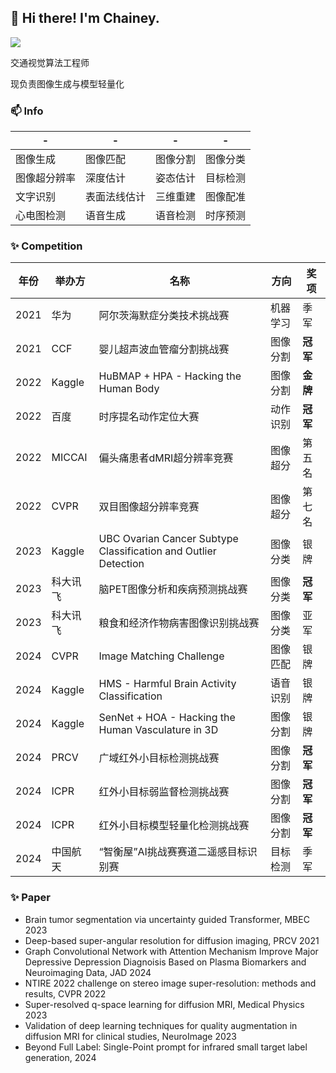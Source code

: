 
## 👋 Hi there! I'm Chainey.

[![](https://github-readme-stats.vercel.app/api?username=chaineypung&show_icons=true&theme=onedark)](https://github.com/anuraghazra/github-readme-stats)

交通视觉算法工程师

现负责图像生成与模型轻量化

### 📫 Info
| - | - | - | - |
| ---- | ---- | ---- | ---- | 
| 图像生成 | 图像匹配 | 图像分割 | 图像分类 |
| 图像超分辨率 | 深度估计 | 姿态估计 | 目标检测 |
| 文字识别 | 表面法线估计 | 三维重建 | 图像配准 |
| 心电图检测 | 语音生成 | 语音检测 | 时序预测 |

  
### ✨ Competition
|  年份  |  举办方  |  名称  |  方向  |  奖项  |
| ---- | ---- | ---- | ---- | ---- |  
| 2021 | 华为 | 阿尔茨海默症分类技术挑战赛 | 机器学习 | 季军 |
| 2021 | CCF | 婴儿超声波血管瘤分割挑战赛 | 图像分割 | **冠军** |
| 2022 | Kaggle | HuBMAP + HPA - Hacking the Human Body | 图像分割 | **金牌** |
| 2022 | 百度 | 时序提名动作定位大赛 | 动作识别 | **冠军** |
| 2022 | MICCAI | 偏头痛患者dMRI超分辨率竞赛 | 图像超分 | 第五名 |
| 2022 | CVPR | 双目图像超分辨率竞赛 | 图像超分 | 第七名 |
| 2023 | Kaggle | UBC Ovarian Cancer Subtype Classification and Outlier Detection | 图像分类 | 银牌 |
| 2023 | 科大讯飞 | 脑PET图像分析和疾病预测挑战赛 | 图像分类 | **冠军** |
| 2023 | 科大讯飞 | 粮食和经济作物病害图像识别挑战赛 | 图像分类 | 亚军 |
| 2024 | CVPR | Image Matching Challenge | 图像匹配 | 银牌 |
| 2024 | Kaggle | HMS - Harmful Brain Activity Classification | 语音识别 | 银牌 |
| 2024 | Kaggle | SenNet + HOA - Hacking the Human Vasculature in 3D | 图像分割 | 银牌 |
| 2024 | PRCV | 广域红外小目标检测挑战赛 | 图像分割 | **冠军** |
| 2024 | ICPR | 红外小目标弱监督检测挑战赛 | 图像分割 | **冠军** |
| 2024 | ICPR | 红外小目标模型轻量化检测挑战赛 | 图像分割 | **冠军** |
| 2024 | 中国航天 | “智衡屋”AI挑战赛赛道二遥感目标识别赛 | 目标检测 | 季军 |

### ✨ Paper
* Brain tumor segmentation via uncertainty guided Transformer, MBEC 2023
* Deep-based super-angular resolution for diffusion imaging, PRCV 2021
* Graph Convolutional Network with Attention Mechanism Improve Major Depressive Depression Diagnoisis Based on Plasma Biomarkers and Neuroimaging Data, JAD 2024
* NTIRE 2022 challenge on stereo image super-resolution: methods and results, CVPR 2022 
* Super-resolved q-space learning for diffusion MRI, Medical Physics 2023
* Validation of deep learning techniques for quality augmentation in diffusion MRI for clinical studies, NeuroImage 2023
* Beyond Full Label: Single-Point prompt for infrared small target label generation, 2024


